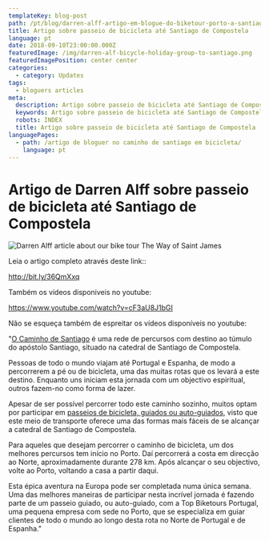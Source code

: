 ```yaml
---
templateKey: blog-post
path: /pt/blog/darren-alff-artigo-em-blogue-do-biketour-porto-a-santiago-de-compostela/
title: Artigo sobre passeio de bicicleta até Santiago de Compostela
language: pt
date: 2018-09-10T23:00:00.000Z
featuredImage: /img/darren-alf-bicycle-holiday-group-to-santiago.png
featuredImagePosition: center center
categories:
  - category: Updates
tags:
  - bloguers articles
meta:
  description: Artigo sobre passeio de bicicleta até Santiago de Compostela
  keywords: Artigo sobre passeio de bicicleta até Santiago de Compostela
  robots: INDEX
  title: Artigo sobre passeio de bicicleta até Santiago de Compostela
languagePages:
  - path: /artigo de bloguer no caminho de santiago em bicicleta/
    language: pt
---
```

# Artigo de Darren Alff sobre passeio de bicicleta até Santiago de Compostela

![Darren Alff article about our bike tour The Way of Saint James](/img/darren-alf-bicycle-holiday-group-to-santiago.png "Darren Alff article about our bike tour The Way of Saint James")

Leia o artigo completo através deste link::

<http://bit.ly/36QmXxq>

Também os videos disponiveis no youtube:

<https://www.youtube.com/watch?v=cF3aU8J1bGI>

Não se esqueça também de espreitar os vídeos disponíveis no youtube:

"[O Caminho de Santiago](https://topbiketoursportugal.com/santiago-compostela-pela-costa/) é uma rede de percursos com destino ao túmulo do apóstolo Santiago, situado na catedral de Santiago de Compostela.

Pessoas de todo o mundo viajam até Portugal e Espanha, de modo a percorrerem a pé ou de bicicleta, uma das muitas rotas que os levará a este destino. Enquanto uns iniciam esta jornada com um objectivo espiritual, outros fazem-no como forma de lazer.

Apesar de ser possível percorrer todo este caminho sozinho, muitos optam por participar em [passeios de bicicleta, guiados ou auto-guiados,](https://topbiketoursportugal.com/passeios-de-bicicleta-portugal/) visto que este meio de transporte oferece uma das formas mais fáceis de se alcançar a catedral de Santiago de Compostela.

Para aqueles que desejam percorrer o caminho de bicicleta, um dos melhores percursos tem início no Porto. Daí percorrerá a costa em direcção ao Norte, aproximadamente durante 278 km. Após alcançar o seu objectivo, volte ao Porto, voltando a casa a partir daqui.

Esta épica aventura na Europa pode ser completada numa única semana. Uma das melhores maneiras de participar nesta incrível jornada é fazendo parte de um passeio guiado, ou auto-guiado, com a Top Biketours Portugal, uma pequena empresa com sede no Porto, que se especializa em guiar clientes de todo o mundo ao longo desta rota no Norte de Portugal e de Espanha."
